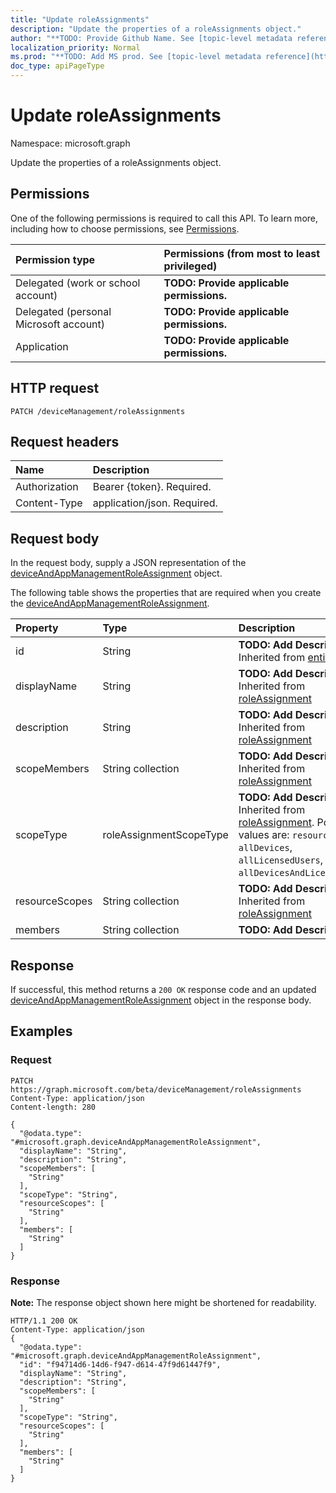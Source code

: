 ```yaml
---
title: "Update roleAssignments"
description: "Update the properties of a roleAssignments object."
author: "**TODO: Provide Github Name. See [topic-level metadata reference](https://msgo.azurewebsites.net/add/document/guidelines/metadata.html#topic-level-metadata)**"
localization_priority: Normal
ms.prod: "**TODO: Add MS prod. See [topic-level metadata reference](https://msgo.azurewebsites.net/add/document/guidelines/metadata.html#topic-level-metadata)**"
doc_type: apiPageType
---
```


# Update roleAssignments

Namespace: microsoft.graph

Update the properties of a roleAssignments object.

## Permissions
One of the following permissions is required to call this API. To learn more, including how to choose permissions, see [Permissions](/concepts/permissions-reference.md).

|Permission type|Permissions (from most to least privileged)|
|:---|:---|
|Delegated (work or school account)|**TODO: Provide applicable permissions.**|
|Delegated (personal Microsoft account)|**TODO: Provide applicable permissions.**|
|Application|**TODO: Provide applicable permissions.**|

## HTTP request

<!-- {
  "blockType": "ignored"
}
-->
``` http
PATCH /deviceManagement/roleAssignments
```

## Request headers
|Name|Description|
|:---|:---|
|Authorization|Bearer {token}. Required.|
|Content-Type|application/json. Required.|

## Request body
In the request body, supply a JSON representation of the [deviceAndAppManagementRoleAssignment](../resources/deviceandappmanagementroleassignment.md) object.

The following table shows the properties that are required when you create the [deviceAndAppManagementRoleAssignment](../resources/deviceandappmanagementroleassignment.md).

|Property|Type|Description|
|:---|:---|:---|
|id|String|**TODO: Add Description** Inherited from [entity](../resources/entity.md)|
|displayName|String|**TODO: Add Description** Inherited from [roleAssignment](../resources/roleassignment.md)|
|description|String|**TODO: Add Description** Inherited from [roleAssignment](../resources/roleassignment.md)|
|scopeMembers|String collection|**TODO: Add Description** Inherited from [roleAssignment](../resources/roleassignment.md)|
|scopeType|roleAssignmentScopeType|**TODO: Add Description** Inherited from [roleAssignment](../resources/roleassignment.md). Possible values are: `resourceScope`, `allDevices`, `allLicensedUsers`, `allDevicesAndLicensedUsers`.|
|resourceScopes|String collection|**TODO: Add Description** Inherited from [roleAssignment](../resources/roleassignment.md)|
|members|String collection|**TODO: Add Description**|



## Response

If successful, this method returns a `200 OK` response code and an updated [deviceAndAppManagementRoleAssignment](../resources/deviceandappmanagementroleassignment.md) object in the response body.

## Examples

### Request
<!-- {
  "blockType": "request",
  "name": "update_roleassignments"
}
-->
``` http
PATCH https://graph.microsoft.com/beta/deviceManagement/roleAssignments
Content-Type: application/json
Content-length: 280

{
  "@odata.type": "#microsoft.graph.deviceAndAppManagementRoleAssignment",
  "displayName": "String",
  "description": "String",
  "scopeMembers": [
    "String"
  ],
  "scopeType": "String",
  "resourceScopes": [
    "String"
  ],
  "members": [
    "String"
  ]
}
```

### Response
**Note:** The response object shown here might be shortened for readability.
<!-- {
  "blockType": "response",
  "truncated": true
}
-->
``` http
HTTP/1.1 200 OK
Content-Type: application/json
{
  "@odata.type": "#microsoft.graph.deviceAndAppManagementRoleAssignment",
  "id": "f94714d6-14d6-f947-d614-47f9d61447f9",
  "displayName": "String",
  "description": "String",
  "scopeMembers": [
    "String"
  ],
  "scopeType": "String",
  "resourceScopes": [
    "String"
  ],
  "members": [
    "String"
  ]
}
```

